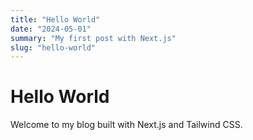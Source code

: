 ```yaml
---
title: "Hello World"
date: "2024-05-01"
summary: "My first post with Next.js"
slug: "hello-world"
---
```


# Hello World

Welcome to my blog built with Next.js and Tailwind CSS.

